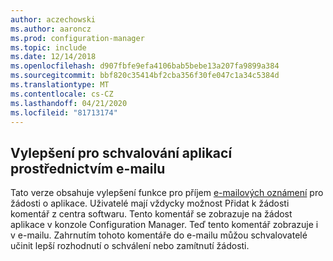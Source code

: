 ```yaml
---
author: aczechowski
ms.author: aaroncz
ms.prod: configuration-manager
ms.topic: include
ms.date: 12/14/2018
ms.openlocfilehash: d907fbfe9efa4106bab5bebe13a207fa9899a384
ms.sourcegitcommit: bbf820c35414bf2cba356f30fe047c1a34c5384d
ms.translationtype: MT
ms.contentlocale: cs-CZ
ms.lasthandoff: 04/21/2020
ms.locfileid: "81713174"
---
```

## <a name="improvements-to-application-approvals-via-email"></a><a name="bkmk_email"></a>Vylepšení pro schvalování aplikací prostřednictvím e-mailu
<!--3594063-->
Tato verze obsahuje vylepšení funkce pro příjem [e-mailových oznámení](../../../../apps/deploy-use/app-approval.md#bkmk_email-approve) pro žádosti o aplikace. Uživatelé mají vždycky možnost Přidat k žádosti komentář z centra softwaru. Tento komentář se zobrazuje na žádost aplikace v konzole Configuration Manager. Teď tento komentář zobrazuje i v e-mailu. Zahrnutím tohoto komentáře do e-mailu můžou schvalovatelé učinit lepší rozhodnutí o schválení nebo zamítnutí žádosti.

